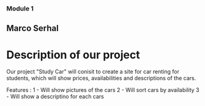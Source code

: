 ### Module 1
## Marco Serhal 
# Description of our project

Our project "Study Car" will conisit to create a site for car renting for students, which will show prices, availabilities and descriptions of the cars.

Features :
1 - Will show pictures of the cars
2 - Will sort cars by availability 
3 - Will show a descriptino for each cars